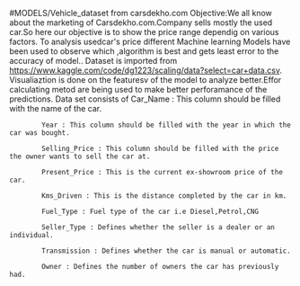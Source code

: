 #MODELS/Vehicle_dataset from carsdekho.com
Objective:We all know about the marketing of Carsdekho.com.Company sells mostly the used car.So here our objective is to show the price range dependig on various factors. To analysis usedcar's price different Machine learning Models have been used to observe which ,algorithm is best and gets least error to the accuracy of model.. Dataset is imported from https://www.kaggle.com/code/dg1223/scaling/data?select=car+data.csv. Visualiaztion is done on the featuresv of the model to analyze better.Effor calculating metod are being used to make better perforamance of the predictions. Data set consists of Car_Name : This column should be filled with the name of the car.

            Year : This column should be filled with the year in which the car was bought.

            Selling_Price : This column should be filled with the price the owner wants to sell the car at.

            Present_Price : This is the current ex-showroom price of the car.

            Kms_Driven : This is the distance completed by the car in km.

            Fuel_Type : Fuel type of the car i.e Diesel,Petrol,CNG

            Seller_Type : Defines whether the seller is a dealer or an individual.

            Transmission : Defines whether the car is manual or automatic.

            Owner : Defines the number of owners the car has previously had.
